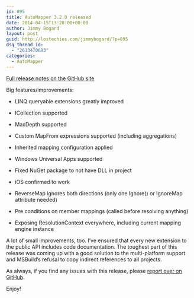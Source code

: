 ```yaml
---
id: 895
title: AutoMapper 3.2.0 released
date: 2014-04-15T13:28:00+00:00
author: Jimmy Bogard
layout: post
guid: http://lostechies.com/jimmybogard/?p=895
dsq_thread_id:
  - "2613470693"
categories:
  - AutoMapper
---
```

[Full release notes on the GitHub site](https://github.com/AutoMapper/AutoMapper/releases/tag/v3.2.0) 

Big features/improvements: 

  * LINQ queryable extensions greatly improved
  * ICollection supported
  * MaxDepth supported
  * Custom MapFrom expressions supported (including aggregations)
  * Inherited mapping configuration applied
  * Windows Universal Apps supported

  * Fixed NuGet package to not have DLL in project
  * iOS confirmed to work
  * ReverseMap ignores both directions (only one Ignore() or IgnoreMap attribute needed)
  * Pre conditions on member mappings (called before resolving anything)
  * Exposing ResolutionContext everywhere, including current mapping engine instance

A lot of small improvements, too. I&#8217;ve ensured that every new extension to the public API includes code documentation. The toughest part of this release was coming up with a good solution to the multi-platform support and MSBuild’s refusal to copy indirect references to all projects. 

As always, if you find any issues with this release, please [report over on GitHub](https://github.com/automapper/automapper/issues). 

Enjoy!
